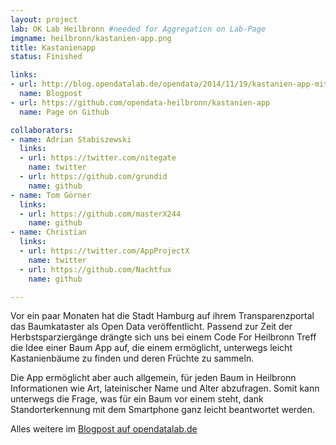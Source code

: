```yaml
---
layout: project
lab: OK Lab Heilbronn #needed for Aggregation on Lab-Page
imgname: heilbronn/kastanien-app.png
title: Kastanienapp
status: Finished

links:
- url: http://blog.opendatalab.de/opendata/2014/11/19/kastanien-app-mit-baumkataster
  name: Blogpost
- url: https://github.com/opendata-heilbronn/kastanien-app
  name: Page on Github

collaborators:
- name: Adrian Stabiszewski
  links:
  - url: https://twitter.com/nitegate
    name: twitter
  - url: https://github.com/grundid
    name: github
- name: Tom Görner
  links:
  - url: https://github.com/masterX244
    name: github
- name: Christian
  links:
  - url: https://twitter.com/AppProjectX
    name: twitter
  - url: https://github.com/Nachtfux
    name: github

---
```


Vor ein paar Monaten hat die Stadt Hamburg auf ihrem Transparenzportal das Baumkataster als Open Data veröffentlicht. Passend zur Zeit der Herbstsparziergänge drängte sich uns bei einem Code For Heilbronn Treff die Idee einer Baum App auf, die einem ermöglicht, unterwegs leicht Kastanienbäume zu finden und deren Früchte zu sammeln.

Die App ermöglicht aber auch allgemein, für jeden Baum in Heilbronn Informationen wie Art, lateinischer Name und Alter abzufragen. Somit kann unterwegs die Frage, was für ein Baum vor einem steht, dank Standorterkennung mit dem Smartphone ganz leicht beantwortet werden.

Alles weitere im [Blogpost auf opendatalab.de](http://blog.opendatalab.de/opendata/2014/11/19/kastanien-app-mit-baumkataster)
